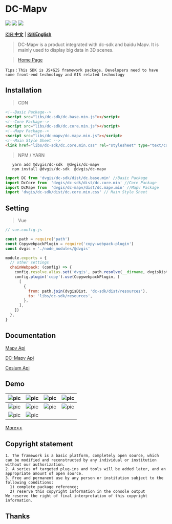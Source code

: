 # DC-Mapv

<p>
<img src="https://img.shields.io/badge/license-Apache%202-blue"/>
<img src="https://img.shields.io/github/package-json/v/dvgis/dc-mapv?color=orange&logo=github" />
<img src="https://img.shields.io/npm/dw/@dvgis/dc-mapv?logo=npm"/>
</p>

[**🇨🇳 中文**](./README_zh.md) | [**🇬🇧English**](./README.md)

> DC-Mapv is a product integrated with dc-sdk and baidu Mapv. It is mainly used to display big data in 3D scenes.

> [Home Page](http://dc.dvgis.cn)

```warning
Tips：This SDK is JS+GIS framework package. Developers need to have some front-end technology and GIS related technology
```

## Installation

> CDN

```html
<!--Basic Package-->
<script src="libs/dc-sdk/dc.base.min.js"></script>
<!--Core Package-->
<script src="libs/dc-sdk/dc.core.min.js"></script>
<!--Mapv Package-->
<script src="libs/dc-mapv/dc.mapv.min.js"></script>
<!--Main Style Sheet -->
<link href="libs/dc-sdk/dc.core.min.css" rel="stylesheet" type="text/css" />
```

> NPM / YARN

```node
   yarn add @dvgis/dc-sdk  @dvgis/dc-mapv 
   npm install @dvgis/dc-sdk  @dvgis/dc-mapv 
```

```js
import DC from 'dvgis/dc-sdk/dist/dc.base.min' //Basic Package
import DcCore from  'dvgis/dc-sdk/dist/dc.core.min' //Core Package
import DcMapv from  'dvgis/dc-mapv/dist/dc.mapv.min' //Mapv Package
import 'dvgis/dc-sdk/dist/dc.core.min.css' // Main Style Sheet
```

## Setting

> Vue

```js
// vue.config.js

const path = require('path')
const CopywebpackPlugin = require('copy-webpack-plugin')
const dvgis = './node_modules/@dvgis'

module.exports = {
  // other settings
  chainWebpack: (config) => {
    config.resolve.alias.set('dvgis', path.resolve(__dirname, dvgisDist))
    config.plugin('copy').use(CopywebpackPlugin, [
      [
        {
          from: path.join(dvgisDist, 'dc-sdk/dist/resources'),
          to: 'libs/dc-sdk/resources',
        },
      ],
    ])
  },
}
```

## Documentation

[Mapv Api](https://github.com/huiyan-fe/mapv/blob/master/API.md)

[DC-Mapv Api](http://resource.dvgis.cn/dc-api/mapv/)

[Cesium Api](https://cesium.com/docs/cesiumjs-ref-doc/)

## Demo

|  ![pic](http://dc.dvgis.cn/examples/images/datav/m_point.png)  |  ![pic](http://dc.dvgis.cn/examples/images/datav/m_point_d.gif)   |  ![pic](http://dc.dvgis.cn/examples/images/datav/m_point_i.png)   |   ![pic](http://dc.dvgis.cn/examples/images/datav/m_grid.png)   |
| :------------------------------------------------------------: | :---------------------------------------------------------------: | :---------------------------------------------------------------: | :-------------------------------------------------------------: |
|  ![pic](http://dc.dvgis.cn/examples/images/datav/m_grid_d.gif)   | ![pic](http://dc.dvgis.cn/examples/images/datav/m_honeycomb.png)  | ![pic](http://dc.dvgis.cn/examples/images/datav/m_honeycomb_d.gif) | ![pic](http://dc.dvgis.cn/examples/images/datav/m_polyline.png) |
| ![pic](http://dc.dvgis.cn/examples/images/datav/m_polyline_d.gif) | ![pic](http://dc.dvgis.cn/examples/images/datav/m_polyline_i.png) |                                                                                                                |

[More>>](http://dc.dvgis.cn/#/examples)

## Copyright statement

```warning
1. The framework is a basic platform, completely open source, which can be modified and reconstructed by any individual or institution without our authorization.
2. A series of targeted plug-ins and tools will be added later, and an appropriate amount of open source.
3. Free and permanent use by any person or institution subject to the following conditions:
  1) complete package reference;
  2) reserve this copyright information in the console output
We reserve the right of final interpretation of this copyright information.
```

## Thanks
